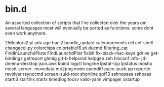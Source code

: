 # bin.d

An assorted collection of scripts that I've collected over the years om several languages
most will evenually be ported as functions. some dont even work anymore.


256colors2.pl
adv
age
bar-2
bundle_update
calendarevents
cel
cel-shell
changecol.py
colorchips
colortable16.sh
ducmd
filtering_cat
FindInLaunchdPlists
FindLaunchdPlist
fixbill
fix-black-mac-keys
gdrive
get-bindings
getreport
ghmig
git-b
helpcmd
helpgen.zsh
hloconf
info-
j4-dmenu-desktop
json.awk
kbind
logctl
longline
lpstat-top
lpstatus
mosho
mosh-server-
movedata
mp2png
mvim
opendiff
paco-push
pp
reporter
revolver
rsynccmd
screen-suid-root
shortline
spf13
sshnopass
sshpass
starti3
startmx
startx
timedlog
tocsv
valid-yaml
vimpager
xstartup
